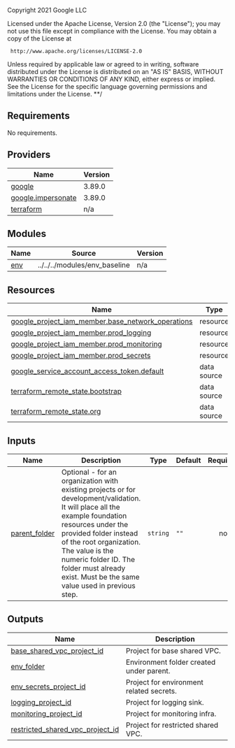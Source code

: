 Copyright 2021 Google LLC

Licensed under the Apache License, Version 2.0 (the "License");
you may not use this file except in compliance with the License.
You may obtain a copy of the License at

     http://www.apache.org/licenses/LICENSE-2.0

Unless required by applicable law or agreed to in writing, software
distributed under the License is distributed on an "AS IS" BASIS,
WITHOUT WARRANTIES OR CONDITIONS OF ANY KIND, either express or implied.
See the License for the specific language governing permissions and
limitations under the License.
**/

## Requirements

No requirements.

## Providers

| Name | Version |
|------|---------|
| <a name="provider_google"></a> [google](#provider\_google) | 3.89.0 |
| <a name="provider_google.impersonate"></a> [google.impersonate](#provider\_google.impersonate) | 3.89.0 |
| <a name="provider_terraform"></a> [terraform](#provider\_terraform) | n/a |

## Modules

| Name | Source | Version |
|------|--------|---------|
| <a name="module_env"></a> [env](#module\_env) | ../../../modules/env_baseline | n/a |

## Resources

| Name | Type |
|------|------|
| [google_project_iam_member.base_network_operations](https://registry.terraform.io/providers/hashicorp/google/latest/docs/resources/project_iam_member) | resource |
| [google_project_iam_member.prod_logging](https://registry.terraform.io/providers/hashicorp/google/latest/docs/resources/project_iam_member) | resource |
| [google_project_iam_member.prod_monitoring](https://registry.terraform.io/providers/hashicorp/google/latest/docs/resources/project_iam_member) | resource |
| [google_project_iam_member.prod_secrets](https://registry.terraform.io/providers/hashicorp/google/latest/docs/resources/project_iam_member) | resource |
| [google_service_account_access_token.default](https://registry.terraform.io/providers/hashicorp/google/latest/docs/data-sources/service_account_access_token) | data source |
| [terraform_remote_state.bootstrap](https://registry.terraform.io/providers/hashicorp/terraform/latest/docs/data-sources/remote_state) | data source |
| [terraform_remote_state.org](https://registry.terraform.io/providers/hashicorp/terraform/latest/docs/data-sources/remote_state) | data source |

## Inputs

| Name | Description | Type | Default | Required |
|------|-------------|------|---------|:--------:|
| <a name="input_parent_folder"></a> [parent\_folder](#input\_parent\_folder) | Optional - for an organization with existing projects or for development/validation. It will place all the example foundation resources under the provided folder instead of the root organization. The value is the numeric folder ID. The folder must already exist. Must be the same value used in previous step. | `string` | `""` | no |

## Outputs

| Name | Description |
|------|-------------|
| <a name="output_base_shared_vpc_project_id"></a> [base\_shared\_vpc\_project\_id](#output\_base\_shared\_vpc\_project\_id) | Project for base shared VPC. |
| <a name="output_env_folder"></a> [env\_folder](#output\_env\_folder) | Environment folder created under parent. |
| <a name="output_env_secrets_project_id"></a> [env\_secrets\_project\_id](#output\_env\_secrets\_project\_id) | Project for environment related secrets. |
| <a name="output_logging_project_id"></a> [logging\_project\_id](#output\_logging\_project\_id) | Project for logging sink. |
| <a name="output_monitoring_project_id"></a> [monitoring\_project\_id](#output\_monitoring\_project\_id) | Project for monitoring infra. |
| <a name="output_restricted_shared_vpc_project_id"></a> [restricted\_shared\_vpc\_project\_id](#output\_restricted\_shared\_vpc\_project\_id) | Project for restricted shared VPC. |
